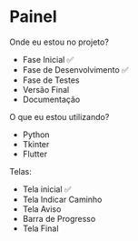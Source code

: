 # Painel

Onde eu estou no projeto?
- Fase Inicial ✅
- Fase de Desenvolvimento ✅
- Fase de Testes
- Versão Final
- Documentação

O que eu estou utilizando?
- Python
- Tkinter
- Flutter

Telas:
- Tela inicial ✅
- Tela Indicar Caminho
- Tela Aviso
- Barra de Progresso
- Tela Final
